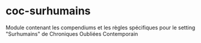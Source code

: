 # coc-surhumains
Module contenant les compendiums et les règles spécifiques pour le setting "Surhumains" de Chroniques Oubliées Contemporain
